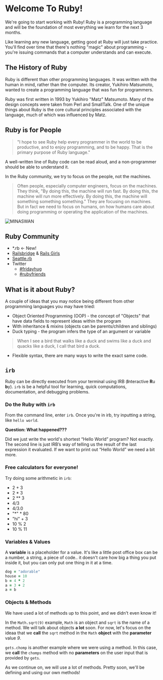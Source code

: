 # Welcome To Ruby!

We're going to start working with Ruby! Ruby is a programming language and will be the foundation of most everything we learn for the next 3 months.

Like learning any new language, getting good at Ruby will just take practice. You'll find over time that there's nothing "magic" about programming - you're issuing commands that a computer understands and can execute.

## The History of Ruby

Ruby is different than other programming languages. It was written with the human in mind, rather than the computer. Its creator, Yukihiro Matsumoto, wanted to create a programming language that was fun for programmers.

Ruby was first written in 1993 by Yukihiro "Matz" Matsumoto. Many of the design concepts were taken from Perl and SmallTalk. One of the unique things about Ruby is the core cultural principles associated with the language, much of which was influenced by Matz.

## Ruby is for People

> "I hope to see Ruby help every programmer in the world to be productive, and to enjoy programming, and to be happy. That is the primary purpose of Ruby language."

A well-written line of Ruby code can be read aloud, and a non-programmer should be able to understand it.

In the Ruby community, we try to focus on the people, not the machines.

> Often people, especially computer engineers, focus on the machines. They think, "By doing this, the machine will run fast. By doing this, the machine will run more effectively. By doing this, the machine will something something something." They are focusing on machines. But in fact we need to focus on humans, on how humans care about doing programming or operating the application of the machines.

![MINASWAN](https://pbs.twimg.com/media/B2575XuCIAE4BNB.jpg)

## Ruby Community

+ *.rb <- New!
+ [Railsbridge](http://www.railsbridge.org/) & [Rails Girls](http://railsgirls.com/)
+ [Seattle.rb](http://www.seattlerb.org/)
+ Twitter
  + [\#fridayhug](https://twitter.com/hashtag/fridayhug)
  + [\#rubyfriends](https://twitter.com/hashtag/rubyfriends)

## What is it about Ruby?
A couple of ideas that you may notice being different from other programming languages you may have tried:

- Object Oriented Programming (OOP) - the concept of "Objects" that have data fields to represent ideas within the program
- With inheritance & mixins (objects can be parents/children and siblings)
- Duck typing - the program infers the type of an argument or variable

> When I see a bird that walks like a duck and swims like a duck and quacks like a duck, I call that bird a duck.

- Flexible syntax, there are many ways to write the exact same code.


## `irb`
Ruby can be directly executed from your terminal using IRB (**I**nteractive **R**u **b**y). `irb` is be a helpful tool for learning, quick computations, documentation, and debugging problems.

### Do the Ruby with `irb`
From the command line, enter `irb`. Once you're in irb, try inputting a string, like `hello world`.

__Question: What happened???__

Did we just write the world's shortest “Hello World” program? Not exactly. The second line is just IRB’s way of telling us the result of the last expression it evaluated. If we want to print out “Hello World” we need a bit more.

### Free calculators for everyone!
Try doing some arithmetic in `irb`:

- 2 + 3
- 2 * 3
- 2 ** 3
- 4/3
- 4/3.0
- "*" * 80
- "hi" + 3
- 10 % 2
- 10 % 11

### Variables & Values
A **variable** is a placeholder for a value. It's like a little post office box can be a number, a string, a piece of code.. it doesn't care how big a thing you put inside it, but you can only put one thing in it at a time.

```ruby
dog = "adorable"
house = 10
b = 4 * 2
a = 3 + 2
a = b
```

### Objects & Methods
We have used a lot of methods up to this point, and we didn't even know it!

In the `Math.sqrt(9)` example, `Math` is an object and `sqrt` is the name of a method. We will talk about objects __a lot__ soon. For now, let's focus on the ideaa that we __call__ the `sqrt` method in the `Math` __object__ with the __parameter__ value _9_.

`gets.chomp` is another example where we were using a method. In this case, we __call__ the `chomps` method with no __parameters__ on the user input that is provided by `gets`.

As we continue on, we will use a lot of methods. Pretty soon, we'll be defining and using our own methods!
